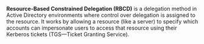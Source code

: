 **Resource-Based Constrained Delegation (RBCD)** is a delegation method in Active Directory environments where control over delegation is assigned to the resource. It works by allowing a resource (like a server) to specify which accounts can impersonate users to access that resource using their Kerberos tickets (TGS—Ticket Granting Service).
